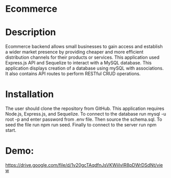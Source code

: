 # Ecommerce

# Description

Ecommerce backend allows small businesses to gain access and establish a wider market presence by providing cheaper and more efficient distribution channels for their products or services. This application used Express.js API and Sequelize to interact with a MySQL database. This application displays creation of a database using mySQL with associations. It also contains API routes to perform RESTful CRUD operations.

# Installation

The user should clone the repository from GitHub. This application requires Node.js, Express.js, and Sequelize. To connect to the database run mysql -u root -p and enter password from .env file. Then source the schema.sql. To seed the file run npm run seed. Finally to connect to the server run npm start.

# Demo:

https://drive.google.com/file/d/1v20gcTAqdfnJsVKWiilvIR8pDWrDSdNt/view